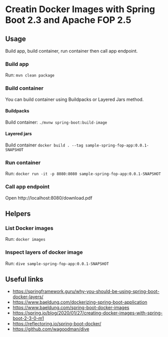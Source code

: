 # Creatin Docker Images with Spring Boot 2.3 and Apache FOP 2.5

## Usage
Build app, build container, run container then call app endpoint.

### Build app
Run: `mvn clean package`

### Build container
You can build container using Buildpacks or Layered Jars method.

#### Buildpacks
Build container: `./mvnw spring-boot:build-image`

#### Layered jars
Build container `docker build . --tag sample-spring-fop-app:0.0.1-SNAPSHOT`

### Run container
Run: `docker run -it -p 8080:8080 sample-spring-fop-app:0.0.1-SNAPSHOT`

### Call app endpoint
Open http://localhost:8080/download.pdf

## Helpers

### List Docker images
Run: `docker images`

### Inspect layers of docker image
Run: `dive sample-spring-fop-app:0.0.1-SNAPSHOT`

## Useful links
* https://springframework.guru/why-you-should-be-using-spring-boot-docker-layers/
* https://www.baeldung.com/dockerizing-spring-boot-application
* https://www.baeldung.com/spring-boot-docker-images
* https://spring.io/blog/2020/01/27/creating-docker-images-with-spring-boot-2-3-0-m1
* https://reflectoring.io/spring-boot-docker/
* https://github.com/wagoodman/dive
